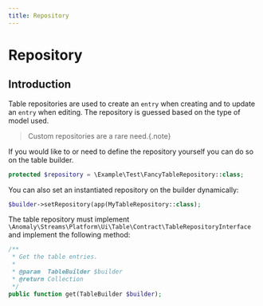 ```yaml
---
title: Repository
---
```


# Repository

<div class="documentation__toc"></div>

## Introduction

Table repositories are used to create an `entry` when creating and to update an `entry` when editing. The repository is guessed based on the type of model used.

> Custom repositories are a rare need.{.note}

If you would like to or need to define the repository yourself you can do so on the table builder.

```php
protected $repository = \Example\Test\FancyTableRepository::class;
```

You can also set an instantiated repository on the builder dynamically:

```php
$builder->setRepository(app(MyTableRepository::class);
```

The table repository must implement `\Anomaly\Streams\Platform\Ui\Table\Contract\TableRepositoryInterface` and implement the following method:

```php
/**
 * Get the table entries.
 *
 * @param  TableBuilder $builder
 * @return Collection
 */
public function get(TableBuilder $builder);
```
